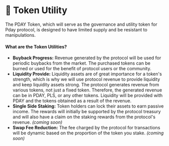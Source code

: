 # 🐇 Token Utility

The PDAY Token, which will serve as the governance and utility token for Pday protocol, is designed to have limited supply and be resistant to manipulations.

#### What are the Token Utilities?

* **Buyback Progress:** Revenue generated by the protocol will be used for periodic buybacks from the market. The purchased tokens can be burned or used for the benefit of protocol users or the community.
* **Liquidity Provide:** Liquidity assets are of great importance for a token's strength, which is why we will use protocol revenue to provide liquidity and keep liquidity assets strong. The protocol generates revenue from various tokens, not just a fixed token. Therefore, the generated revenue can be in PDAY, PLS, or any other tokens. Liquidity will be provided with PDAY and the tokens obtained as a result of the revenue.
* **Single Side Staking:** Token holders can lock their assets to earn passive income. The rewards will initially be supported by the protocol treasury and will also have a claim on the staking rewards from the protocol's revenue. _(coming soon)_
* **Swap Fee Reduction:** The fee charged by the protocol for transactions will be dynamic based on the proportion of the token you stake. _(coming soon)_
